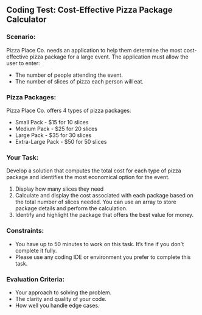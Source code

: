 ## Coding Test: Cost-Effective Pizza Package Calculator
### Scenario:
Pizza Place Co. needs an application to help them determine the most cost-effective pizza
package for a large event.
The application must allow the user to enter:
  - The number of people attending the event.
  - The number of slices of pizza each person will eat.
### Pizza Packages:
Pizza Place Co. offers 4 types of pizza packages:
  -  Small Pack - $15 for 10 slices
  -  Medium Pack - $25 for 20 slices
  -  Large Pack - $35 for 30 slices
  -  Extra-Large Pack - $50 for 50 slices
### Your Task:
Develop a solution that computes the total cost for each type of pizza package and identifies
the most economical option for the event.
1. Display how many slices they need
2. Calculate and display the cost associated with each package based on the total
number of slices needed. You can use an array to store package details and perform
the calculation.
3. Identify and highlight the package that offers the best value for money.
### Constraints:
  - You have up to 50 minutes to work on this task. It’s fine if you don't complete it fully.
  - Please use any coding IDE or environment you prefer to complete this task.
### Evaluation Criteria:
  - Your approach to solving the problem.
  - The clarity and quality of your code.
  - How well you handle edge cases.
